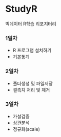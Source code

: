 # StudyR
빅데이터 R학습 리포지터리

### 1일차
- R 프로그램 설치하기
- 기본통계

### 2일차
- 폴더생성 및 파일저장
- 결측치 처리 및 제거

### 3일차
- 가설검증
- 상관분석
- 정규화(scale)